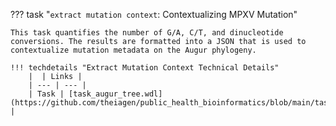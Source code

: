 ??? task "`extract mutation context`: Contextualizing MPXV Mutation"

    This task quantifies the number of G/A, C/T, and dinucleotide conversions. The results are formatted into a JSON that is used to contextualize mutation metadata on the Augur phylogeny.

    !!! techdetails "Extract Mutation Context Technical Details"        
        |  | Links |
        | --- | --- |
        | Task | [task_augur_tree.wdl](https://github.com/theiagen/public_health_bioinformatics/blob/main/tasks/phylogenetic_inference/augur/task_augur_mutation_context.wdl) |